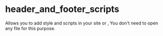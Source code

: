 # header_and_footer_scripts
Allows you to add style and scripts in your site or , You don't need to open any file for this purpose.
